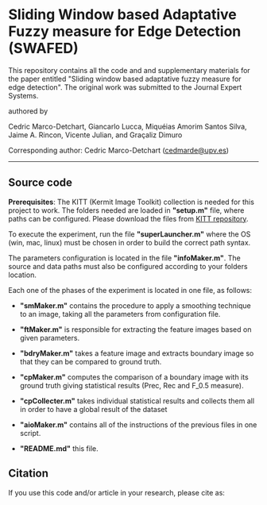 # Sliding Window based Adaptative Fuzzy measure for Edge Detection (SWAFED)

This repository contains all the code and and supplementary materials for the paper entitled "Sliding window based adaptative fuzzy measure for edge detection". The original work was submitted to the Journal Expert Systems.

authored by

Cedric Marco-Detchart, Giancarlo Lucca, Miquéias Amorim Santos Silva, Jaime A. Rincon, Vicente Julian, and Graçaliz Dimuro

Corresponding author: Cedric Marco-Detchart (cedmarde@upv.es)

--------------------------------------------------------------------------------


## Source code

**Prerequisites**: The KITT (Kermit Image Toolkit) collection is needed for this project to work. The folders needed are loaded in **"setup.m"** file, where paths can be configured. Please download the files from [KITT repository](https://github.com/giaracvi/KITT).

To execute the experiment, run the file **"superLauncher.m"** where the OS (win, mac, linux) must be chosen in order to build the correct path syntax.

The parameters configuration is located in the file **"infoMaker.m"**. The source and data paths must also be configured according to your folders location.

Each one of the phases of the experiment is located in one file, as follows:

- **"smMaker.m"** contains the procedure to apply a smoothing technique to an image, taking all the parameters from configuration file.

- **"ftMaker.m"** is responsible for extracting the feature images based on given parameters.

- **"bdryMaker.m"** takes a feature image and extracts boundary image so that they can be compared to ground truth.

- **"cpMaker.m"** computes the comparison of a boundary image with its ground truth giving statistical results (Prec, Rec and F_0.5 measure).

- **"cpCollecter.m"** takes individual statistical results and collects them all in order to have a global result of the dataset

- **"aioMaker.m"** contains all of the instructions of the previous files in one script.

- **"README.md"** this file.


## Citation

If you use this code and/or article in your research, please cite as:

